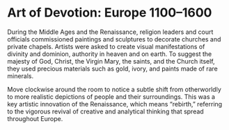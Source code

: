 # Art of Devotion: Europe 1100–1600

During the Middle Ages and the Renaissance, religion leaders and court officials commissioned paintings and sculptures to decorate churches and private chapels. Artists were asked to create visual manifestations of divinity and dominion, authority in heaven and on earth. To suggest the majesty of God, Christ, the Virgin Mary, the saints, and the Church itself, they used precious materials such as gold, ivory, and paints made of rare minerals. 

Move clockwise around the room to notice a subtle shift from otherworldly to more realistic depictions of people and their surroundings. This was a key artistic innovation of the Renaissance, which means “rebirth,” referring to the vigorous revival of creative and analytical thinking that spread throughout Europe. 


